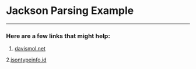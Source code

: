 # Jackson Parsing Example
----------------------------

### Here are a few links that might help:

1. [davismol.net](http://www.davismol.net/2015/03/05/jackson-json-deserialize-a-list-of-objects-of-subclasses-of-an-abstract-class/)

2.[jsontypeinfo.id](https://fasterxml.github.io/jackson-annotations/javadoc/2.4/com/fasterxml/jackson/annotation/JsonTypeInfo.Id.html)

